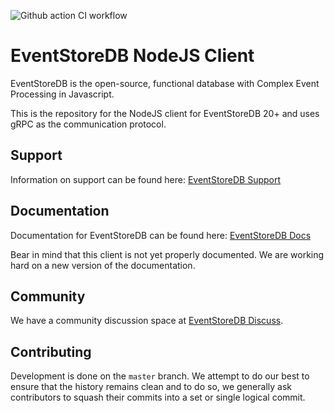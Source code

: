 ![Github action CI workflow](https://github.com/EventStore/EventStore-Client-NodeJS/workflows/CI/badge.svg?branch=master)

# EventStoreDB NodeJS Client

EventStoreDB is the open-source, functional database with Complex Event Processing in Javascript.

This is the repository for the NodeJS client for EventStoreDB 20+ and uses gRPC as the communication protocol.

## Support

Information on support can be found here: [EventStoreDB Support]

## Documentation

Documentation for EventStoreDB can be found here: [EventStoreDB Docs]

Bear in mind that this client is not yet properly documented. We are working hard on a new version of the documentation.

## Community

We have a community discussion space at [EventStoreDB Discuss].

## Contributing

Development is done on the `master` branch. We attempt to do our best to ensure that the history remains clean and to do so, we generally ask contributors to squash their commits into a set or single logical commit.

[EventStoreDB Support]: https://eventstore.com/support/
[EventStoreDB Docs]: https://developers.eventstore.com/
[EventStoreDB Discuss]: https://discuss.eventstore.com/